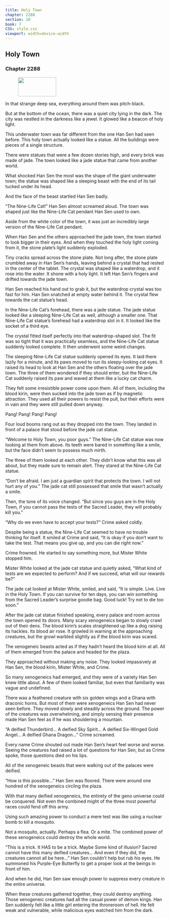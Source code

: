 ```yaml
---
title: Holy Town
chapter: 2288
section: 10
book: 7
CSS: style.css
viewport: width=device-width
---
```


## Holy Town

### Chapter 2288

<figure>
	<img src="../Images/gem.gif" alt="" id="gem" width="120" height="60" />
</figure>

In that strange deep sea, everything around them was pitch-black.

But at the bottom of the ocean, there was a quiet city lying in the dark. The city was nestled in the darkness like a jewel. It glowed like a beacon of holy light.

This underwater town was far different from the one Han Sen had seen before. This holy town actually looked like a statue. All the buildings were pieces of a single structure.

There were statues that were a few dozen stories high, and every brick was made of jade. The town looked like a jade statue that came from another world.

What shocked Han Sen the most was the shape of the giant underwater town; the statue was shaped like a sleeping beast with the end of its tail tucked under its head.

And the face of the beast startled Han Sen badly.

“The Nine-Life Cat!” Han Sen almost screamed aloud. The town was shaped just like the Nine-Life Cat pendant Han Sen used to own.

Aside from the white color of the town, it was just an incredibly large version of the Nine-Life Cat pendant.

When Han Sen and the others approached the jade town, the town started to look bigger in their eyes. And when they touched the holy light coming from it, the stone plate’s light suddenly exploded.

Tiny cracks spread across the stone plate. Not long after, the stone plate crumbled away in Han Sen’s hands, leaving behind a crystal that had rested in the center of the tablet. The crystal was shaped like a waterdrop, and it rose into the water. It shone with a holy light. It left Han Sen’s fingers and drifted towards the jade town.

Han Sen reached his hand out to grab it, but the waterdrop crystal was too fast for him. Han Sen snatched at empty water behind it. The crystal flew towards the cat statue’s head.

In the Nine-Life Cat’s forehead, there was a jade statue. The jade statue looked like a sleeping Nine-Life Cat as well, although a smaller one. That Nine-Life Cat statue’s forehead had a waterdrop slot in it. It looked like the socket of a third eye.

The crystal fitted itself perfectly into that waterdrop-shaped slot. The fit was so tight that it was practically seamless, and the Nine-Life Cat statue suddenly looked complete. It then underwent some weird changes.

The sleeping Nine-Life Cat statue suddenly opened its eyes. It laid there lazily for a minute, and its paws moved to run its sleepy-looking cat eyes. It raised its head to look at Han Sen and the others floating over the jade town. The three of them wondered if they should enter, but the Nine-Life Cat suddenly raised its paw and waved at them like a lucky cat charm.

They felt some irresistible power come upon them. All of them, including the blood kirin, were then sucked into the jade town as if by magnetic attraction. They used all their powers to resist the pull, but their efforts were in vain and they were still pulled down anyway.

Pang! Pang! Pang! Pang!

Four loud booms rang out as they dropped into the town. They landed in front of a palace that stood before the jade cat statue.

“Welcome to Holy Town, you poor guys.” The Nine-Life Cat statue was now looking at them from above. Its teeth were bared in something like a smile, but the face didn’t seem to possess much mirth.

The three of them looked at each other. They didn’t know what this was all about, but they made sure to remain alert. They stared at the Nine-Life Cat statue.

“Don’t be afraid. I am just a guardian spirit that protects the town. I will not hurt any of you.” The jade cat still possessed that smile that wasn’t actually a smile.

Then, the tone of its voice changed. “But since you guys are in the Holy Town, if you cannot pass the tests of the Sacred Leader, they will probably kill you.”

“Why do we even have to accept your tests?” Crime asked coldly.

Despite being a statue, the Nine-Life Cat seemed to have no trouble thinking for itself. It smiled at Crime and said, “It is okay if you don’t want to take the test. That means you give up, and you can die right now.”

Crime frowned. He started to say something more, but Mister White stopped him.

Mister White looked at the jade cat statue and quietly asked, “What kind of tests are we expected to perform? And if we succeed, what will our rewards be?”

The jade cat looked at Mister White, smiled, and said, “It is simple. Live. Live in the Holy Town. If you can survive for ten days, you can win something from the Sacred Leader’s surprise goodie bag. Good luck! Try not to die too soon.”

After the jade cat statue finished speaking, every palace and room across the town opened its doors. Many scary xenogeneics began to slowly crawl out of their dens. The blood kirin’s scales straightened up like a dog raising its hackles. Its blood air rose. It growled in warning at the approaching creatures, but the growl warbled slightly as if the blood kirin was scared.

The xenogeneic beasts acted as if they hadn’t heard the blood kirin at all. All of them emerged from the palace and headed for the plaza.

They approached without making any noise. They looked impassively at Han Sen, the blood kirin, Mister White, and Crime.

So many xenogeneics had emerged, and they were of a variety Han Sen knew little about. A few of them looked familiar, but even that familiarity was vague and undefined.

There was a feathered creature with six golden wings and a Ghana with draconic horns. But most of them were xenogeneics Han Sen had never seen before. They moved slowly and steadily across the ground. The power of the creatures was overwhelming, and simply sensing their presence made Han Sen feel as if he was shouldering a mountain.

“A deified Thunderbird… A deified Sky Spirit… A deified Six-Winged Gold Angel… A deified Ghana Dragon…” Crime screamed.

Every name Crime shouted out made Han Sen’s heart feel worse and worse. Seeing the creatures had raised a lot of questions for Han Sen, but as Crime spoke, those questions died on his lips.

All of the xenogeneic beasts that were walking out of the palaces were deified.

“How is this possible…” Han Sen was floored. There were around one hundred of the xenogeneics circling the plaza.

With that many deified xenogeneics, the entirety of the geno universe could be conquered. Not even the combined might of the three most powerful races could fend off this army.

Using such amazing power to conduct a mere test was like using a nuclear bomb to kill a mosquito.

Not a mosquito, actually. Perhaps a flea. Or a mite. The combined power of these xenogeneics could destroy the whole world.

“This is a trick. It HAS to be a trick. Maybe Some kind of illusion? Sacred cannot have this many deified creatures… And even if they did, the creatures cannot all be here…” Han Sen couldn’t help but rub his eyes. He summoned his Purple-Eye Butterfly to get a proper look at the beings in front of him.

And when he did, Han Sen saw enough power to suppress every creature in the entire universe.

When these creatures gathered together, they could destroy anything. Those xenogeneic creatures had all the casual power of demon kings. Han Sen suddenly felt like a little girl entering the throneroom of hell. He felt weak and vulnerable, while malicious eyes watched him from the dark.